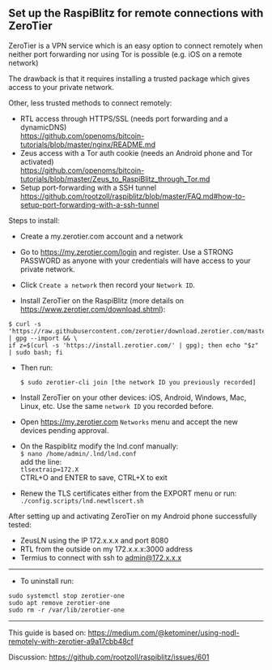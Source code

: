 ## Set up the RaspiBlitz for remote connections with ZeroTier

ZeroTier is a VPN service which is an easy option to connect remotely when neither port forwarding nor using Tor is possible (e.g. iOS on a remote network)

The drawback is that it requires installing a trusted package which gives access to your private network.  

Other, less trusted  methods to connect remotely:
* RTL access through HTTPS/SSL (needs port forwarding and a dynamicDNS)  
https://github.com/openoms/bitcoin-tutorials/blob/master/nginx/README.md
* Zeus access with a Tor auth cookie (needs an Android phone and Tor activated)  
https://github.com/openoms/bitcoin-tutorials/blob/master/Zeus_to_RaspiBlitz_through_Tor.md
* Setup port-forwarding with a SSH tunnel  https://github.com/rootzoll/raspiblitz/blob/master/FAQ.md#how-to-setup-port-forwarding-with-a-ssh-tunnel

Steps to install:

* Create a my.zerotier.com account and a network

* Go to https://my.zerotier.com/login and register. 
Use a STRONG PASSWORD as anyone with your credentials will have access to your private network.

* Click `Create a network` then record your `Network ID`.
* Install ZeroTier on the RaspiBlitz (more details on https://www.zerotier.com/download.shtml):
```
$ curl -s 'https://raw.githubusercontent.com/zerotier/download.zerotier.com/master/htdocs/contact%40zerotier.com.gpg' | gpg --import && \
if z=$(curl -s 'https://install.zerotier.com/' | gpg); then echo "$z" | sudo bash; fi
```

* Then run:

    `$ sudo zerotier-cli join [the network ID you previously recorded]`

* Install ZeroTier on your other devices: iOS, Android, Windows, Mac, Linux, etc. Use the same `network ID` you recorded before.
* Open https://my.zerotier.com  `Networks` menu and accept the new devices pending approval.

* On the Raspiblitz modify the lnd.conf manually:  
`$ nano /home/admin/.lnd/lnd.conf`  
add the line:  
`tlsextraip=172.X`  
CTRL+O and ENTER to save, CTRL+X to exit

* Renew the TLS certificates either from the EXPORT menu or run:  
`./config.scripts/lnd.newtlscert.sh`

After setting up and activating ZeroTier on my Android phone successfully tested: 
* ZeusLN using the IP 172.x.x.x and port 8080
* RTL from the outside on my 172.x.x.x:3000 address 
* Termius to connect with ssh to admin@172.x.x.x
---
* To uninstall run:
```
sudo systemctl stop zerotier-one
sudo apt remove zerotier-one
sudo rm -r /var/lib/zerotier-one
```
---

This guide is based on: https://medium.com/@ketominer/using-nodl-remotely-with-zerotier-a9a17cbb48cf

Discussion: https://github.com/rootzoll/raspiblitz/issues/601



